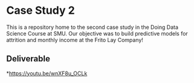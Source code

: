 # Case Study 2
This is a repository home to the second case study in the Doing Data Science Course at SMU. Our objective was to build predictive models for attrition and monthly income at the Frito Lay Company!

## Deliverable
*https://youtu.be/wnXF8u_OCLk
